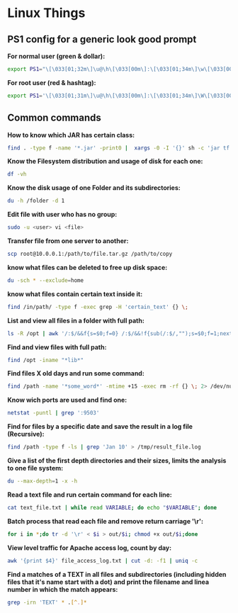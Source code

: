 # Linux Things

## PS1 config for a generic look good prompt

**For normal user (green & dollar):**
``` sh
export PS1="\[\033[01;32m\]\u@\h\[\033[00m\]:\[\033[01;34m\]\w\[\033[00m\]\$ "
```

**For root user (red & hashtag):**
``` sh
export PS1='\[\033[01;31m\]\u@\h\[\033[00m\]:\[\033[01;34m\]\W\[\033[00m\]\$ '
```


## Common commands

**How to know which JAR has certain class:**
``` sh
find . -type f -name '*.jar' -print0 |  xargs -0 -I '{}' sh -c 'jar tf {} | grep ClassName.class &&  echo {}'
```
  
  
  
**Know the __Filesystem__ distribution and usage of disk for each one:**
``` sh
df -vh
```
  
  
  
**Know the disk usage of one __Folder__ and its subdirectories:**
``` sh
du -h /folder -d 1
```
  
  
  
**Edit file with user who has no group:**
``` sh
sudo -u <user> vi <file>
```
  
  
  
**Transfer file from one server to another:**
``` sh
scp root@10.0.0.1:/path/to/file.tar.gz /path/to/copy
```
  
  
  
**know what files can be deleted to free up disk space:**
``` sh
du -sch * --exclude=home
```
  
  
  
**know what files contain certain text inside it:**
``` sh
find /in/path/ -type f -exec grep -H 'certain_text' {} \;
```
  
  
  
**List and view all files in a folder with full path:**
``` sh
ls -R /opt | awk '/:$/&&f{s=$0;f=0} /:$/&&!f{sub(/:$/,"");s=$0;f=1;next} NF&&f{ print s"/"$0 }'
```
  
  
  
**Find and view files with full path:**
``` sh
find /opt -iname "*lib*"
```
  
  
  
**Find files X old days and run some command:**
``` sh
find /path -name '*some_word*' -mtime +15 -exec rm -rf {} \; 2> /dev/null
```
  
  
  
**Know wich ports are used and find one:**
``` sh
netstat -puntl | grep ':9503'
```
  
  
  
**Find for files by a specific date and save the result in a log file (Recursive):**
``` sh
find /path -type f -ls | grep 'Jan 10' > /tmp/result_file.log
```
  
  
  
**Give a list of the first depth directories and their sizes, limits the analysis to one file system:**
``` sh
du --max-depth=1 -x -h
```
  
  
  
**Read a text file and run certain command for each line:**
``` sh
cat text_file.txt | while read VARIABLE; do echo "$VARIABLE"; done
```
  
  
  
**Batch process that read each file and remove return carriage '\r':**
``` sh
for i in *;do tr -d '\r' < $i > out/$i; chmod +x out/$i;done
```
  
  
  
**View level traffic for Apache access log, count by day:**
``` sh
awk '{print $4}' file_access_log.txt | cut -d: -f1 | uniq -c
```

**Find a matches of a TEXT in all files and subdirectories (including hidden files that it's name start with a dot) and print the filename and linea number in which the match appears:**
``` sh
grep -irn 'TEXT' * .[^.]*
```
